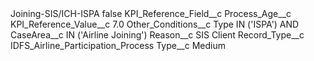 <?xml version="1.0" encoding="UTF-8"?>
<CustomMetadata xmlns="http://soap.sforce.com/2006/04/metadata" xmlns:xsi="http://www.w3.org/2001/XMLSchema-instance" xmlns:xsd="http://www.w3.org/2001/XMLSchema">
    <label>Joining-SIS/ICH-ISPA</label>
    <protected>false</protected>
    <values>
        <field>KPI_Reference_Field__c</field>
        <value xsi:type="xsd:string">Process_Age__c</value>
    </values>
    <values>
        <field>KPI_Reference_Value__c</field>
        <value xsi:type="xsd:double">7.0</value>
    </values>
    <values>
        <field>Other_Conditions__c</field>
        <value xsi:type="xsd:string">Type IN (&apos;ISPA&apos;) AND CaseArea__c IN (&apos;Airline Joining&apos;)</value>
    </values>
    <values>
        <field>Reason__c</field>
        <value xsi:type="xsd:string">SIS Client</value>
    </values>
    <values>
        <field>Record_Type__c</field>
        <value xsi:type="xsd:string">IDFS_Airline_Participation_Process</value>
    </values>
    <values>
        <field>Type__c</field>
        <value xsi:type="xsd:string">Medium</value>
    </values>
</CustomMetadata>
